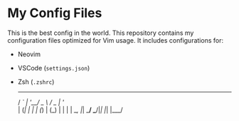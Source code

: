 # My Config Files

This is the best config in the world. This repository contains my configuration files optimized for Vim usage. It includes configurations for:

- Neovim
- VSCode (`settings.json`)
- Zsh (`.zshrc`)

  ***

  / _` | '\_\_/ _ \ / _ \| '_ \
  | (_| | | | (_) | (\_) | | | |
  \__, |_| \_**/ \_**/|_| |_|
  |\_\_\_/
